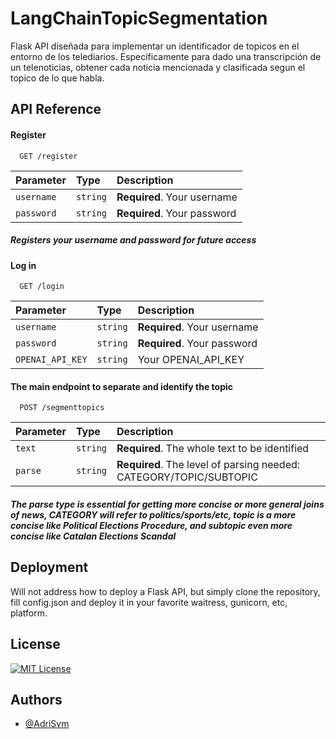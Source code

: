 
# LangChainTopicSegmentation

Flask API diseñada para implementar un identificador de topicos en el entorno de los telediarios. Especificamente para dado una transcripción de un telenoticias, obtener cada noticia mencionada y clasificada segun el topico de lo que habla.




## API Reference

#### Register

```http
  GET /register
```

| Parameter | Type     | Description                |
| :-------- | :------- | :------------------------- |
| `username` | `string` | **Required**. Your username |
| `password` | `string` | **Required**. Your password |

##### Registers your username and password for future access

#### Log in

```http
  GET /login
```

| Parameter | Type     | Description                       |
| :-------- | :------- | :-------------------------------- |
| `username` | `string` | **Required**. Your username |
| `password` | `string` | **Required**. Your password |
| `OPENAI_API_KEY` | `string` | Your OPENAI_API_KEY |

#### The main endpoint to separate and identify the topic

```http
  POST /segmenttopics
```

| Parameter | Type     | Description                       |
| :-------- | :------- | :-------------------------------- |
| `text` | `string` | **Required**. The whole text to be identified |
| `parse` | `string` | **Required**. The level of parsing needed: CATEGORY/TOPIC/SUBTOPIC |

##### The parse type is essential for getting more concise or more general joins of news, CATEGORY will refer to politics/sports/etc, topic is a more concise like Political Elections Procedure, and subtopic even more concise like Catalan Elections Scandal


## Deployment

Will not address how to deploy a Flask API, but simply clone the repository, fill config.json and deploy it in your favorite waitress, gunicorn, etc, platform.



## License

[![MIT License](https://img.shields.io/badge/License-MIT-green.svg)](https://choosealicense.com/licenses/mit/)


## Authors

- [@AdriSvm](https://github.com/AdriSvm)

